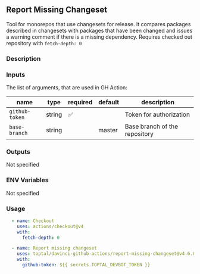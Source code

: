 ## Report Missing Changeset

Tool for monorepos that use changesets for release.
It compares packages described in changesets with packages that have been changed and
issues a warning comment if there is a missing dependency.
Requires checked out repository with `fetch-depth: 0`

### Description

### Inputs

The list of arguments, that are used in GH Action:

| name           | type   | required | default | description                   |
| -------------- | ------ | -------- | ------- | ----------------------------- |
| `github-token` | string | ✅        |         | Token for authorization       |
| `base-branch`  | string |          | master  | Base branch of the repository |

### Outputs

Not specified

### ENV Variables

Not specified

### Usage

```yaml
  - name: Checkout
    uses: actions/checkout@v4
    with:
      fetch-depth: 0

  - name: Report missing changeset
    uses: toptal/davinci-github-actions/report-missing-changeset@v4.6.0
    with:
      github-token: ${{ secrets.TOPTAL_DEVBOT_TOKEN }}
```
